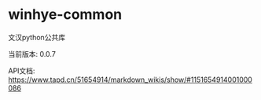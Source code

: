# winhye-common

文汉python公共库

当前版本: 0.0.7

API文档: https://www.tapd.cn/51654914/markdown_wikis/show/#1151654914001000086
